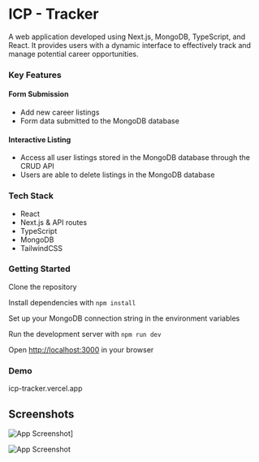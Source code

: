 # ICP - Tracker

A web application developed using Next.js, MongoDB, TypeScript, and React. It provides users with a dynamic interface to effectively track and manage potential career opportunities.

### Key Features

#### Form Submission

- Add new career listings
- Form data submitted to the MongoDB database

#### Interactive Listing

- Access all user listings stored in the MongoDB database through the CRUD API
- Users are able to delete listings in the MongoDB database


### Tech Stack

- React
- Next.js & API routes
- TypeScript
- MongoDB
- TailwindCSS

### Getting Started

Clone the repository

Install dependencies with `npm install`

Set up your MongoDB connection string in the environment variables

Run the development server with `npm run dev`

Open [http://localhost:3000](http://localhost:3000) in your browser

### Demo

icp-tracker.vercel.app

## Screenshots
![App Screenshot](https://github.com/user-attachments/assets/27ac0d7a-916d-4f9b-9a23-3d6ebf97d258)]


![App Screenshot](https://github.com/user-attachments/assets/350bfe49-f2f2-4177-9f36-4fe96420bb39)
